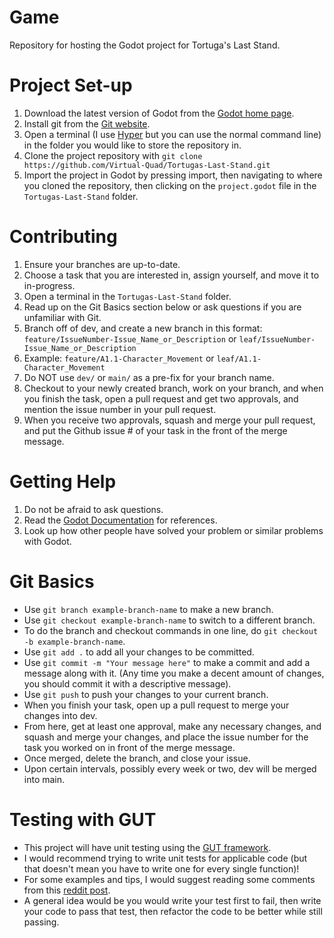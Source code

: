# Game
Repository for hosting the Godot project for Tortuga's Last Stand.

# Project Set-up
1. Download the latest version of Godot from the [Godot home page](https://godotengine.org/).
2. Install git from the [Git website](https://git-scm.com/book/en/v2/Getting-Started-Installing-Git).
3. Open a terminal (I use [Hyper](https://hyper.is/) but you can use the normal command line) in the folder you would like to store the repository in.
4. Clone the project repository with `git clone https://github.com/Virtual-Quad/Tortugas-Last-Stand.git`
5. Import the project in Godot by pressing import, then navigating to where you cloned the repository, then clicking on the `project.godot` file in the `Tortugas-Last-Stand` folder.

# Contributing
1. Ensure your branches are up-to-date.
2. Choose a task that you are interested in, assign yourself, and move it to in-progress.
3. Open a terminal in the `Tortugas-Last-Stand` folder.
4. Read up on the Git Basics section below or ask questions if you are unfamiliar with Git.
5. Branch off of dev, and create a new branch in this format: `feature/IssueNumber-Issue_Name_or_Description` or `leaf/IssueNumber-Issue_Name_or_Description`
6. Example: `feature/A1.1-Character_Movement` or `leaf/A1.1-Character_Movement`
7. Do NOT use `dev/` or `main/` as a pre-fix for your branch name.
8. Checkout to your newly created branch, work on your branch, and when you finish the task, open a pull request and get two approvals, and mention the issue number in your pull request.
9. When you receive two approvals, squash and merge your pull request, and put the Github issue # of your task in the front of the merge message.

# Getting Help
1. Do not be afraid to ask questions.
2. Read the [Godot Documentation](https://docs.godotengine.org/en/stable/index.html) for references.
3. Look up how other people have solved your problem or similar problems with Godot.

# Git Basics
- Use `git branch example-branch-name` to make a new branch.
- Use `git checkout example-branch-name` to switch to a different branch.
- To do the branch and checkout commands in one line, do `git checkout -b example-branch-name`.
- Use `git add .` to add all your changes to be committed.
- Use `git commit -m "Your message here"` to make a commit and add a message along with it. (Any time you make a decent amount of changes, you should commit it with a descriptive message).
- Use `git push` to push your changes to your current branch.
- When you finish your task, open up a pull request to merge your changes into dev.
- From here, get at least one approval, make any necessary changes, and squash and merge your changes, and place the issue number for the task you worked on in front of the merge message.
- Once merged, delete the branch, and close your issue.
- Upon certain intervals, possibly every week or two, dev will be merged into main.

# Testing with GUT
- This project will have unit testing using the [GUT framework](https://gut.readthedocs.io/en/latest/Quick-Start.html).
- I would recommend trying to write unit tests for applicable code (but that doesn't mean you have to write one for every single function)!
- For some examples and tips, I would suggest reading some comments from this [reddit post](https://www.reddit.com/r/godot/comments/xbzx3g/the_godot_unit_testing_gut_library_is_pretty_good/).
- A general idea would be you would write your test first to fail, then write your code to pass that test, then refactor the code to be better while still passing.
